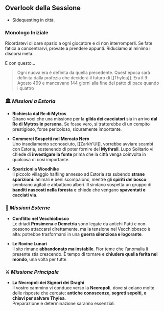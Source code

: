 ## Overlook della Sessione
- Sidequesting in città.

### Monologo Iniziale
Ricordatevi di dare spazio a ogni giocatore e di non interromperli.
Se fate fatica a concentrarvi, provate a prendere appunti.
Riduciamo al minimo i discorsi meta.

E con questo...
> Ogni nuova era è definita da quella precedente.
> Quest'epoca sarà definita dalla profezia che deciderà il futuro di [[Thylea]].
> Era il 9 Agosto 499 e mancavano 144 giorni alla fine del patto di pace quando i quattro

### 🏛️ _Missioni a Estoria_
- **Richiesta dal Re di Mytros**  
    Girano voci che una missione per la **gilda dei cacciatori** sia in arrivo **dal Re di Mytros in persona**. Se fosse vero, si tratterebbe di un compito prestigioso, forse pericoloso, sicuramente importante.  
    
- **Commerci Sospetti nel Mercato Nero**  
    Uno insediamento sconosciuto, [[Zarkh'Ul]], vorrebbe avviare scambi con Estoria, sostenendo di poter fornire del **Mythrall**.  Lupo Solitario vi chiede di **investigare la fonte** prima che la città venga coinvolta in qualcosa di così importante.

- **Sparizioni a Woodhike**  
    Il piccolo villaggio halfling annesso ad Estoria sta subendo **strane sparizioni**: animali e beni scompaiono, mentre gli **spiriti del bosco** sembrano agitati e abbattono alberi. Il sindaco sospetta un gruppo di **banditi nascosti nella foresta** e chiede che vengano **spaventati e cacciati via**.

### 🌿 _Missioni Esterne_
- **Conflitto nel Vecchiobosco**  
    Le driadi **Prosimena e Demetria** sono legate da antichi Patti e non possono attaccarsi direttamente, ma la tensione nel Vecchiobosco è alta: potrebbe trasformarsi in una **guerra silenziosa e logorante**.  

- **Le Rovine Lunari**  
    Il sito rimane **abbandonato ma instabile**. Fior teme che l’anomalia lì presente stia crescendo. È tempo di tornare e **chiudere quella ferita nel mondo**, una volta per tutte.

### ⚔️ _Missione Principale_
- **La Necropoli dei Signori dei Draghi**  
    Il vostro cammino vi conduce verso la **Necropoli**, dove si celano molte delle risposte che cercate: **antiche conoscenze, segreti sepolti, e chiavi per salvare Thylea**.  
    Preparazione e determinazione saranno essenziali.
